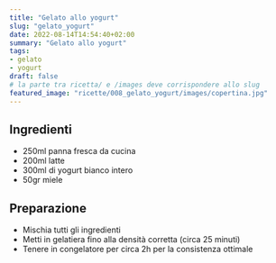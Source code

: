```yaml
---
title: "Gelato allo yogurt"
slug: "gelato_yogurt"
date: 2022-08-14T14:54:40+02:00
summary: "Gelato allo yogurt"
tags:
- gelato
- yogurt
draft: false
# la parte tra ricetta/ e /images deve corrispondere allo slug
featured_image: "ricette/008_gelato_yogurt/images/copertina.jpg"
---
```

## Ingredienti
* 250ml panna fresca da cucina
* 200ml latte
* 300ml di yogurt bianco intero
* 50gr miele

## Preparazione
* Mischia tutti gli ingredienti
* Metti in gelatiera fino alla densità corretta (circa 25 minuti)
* Tenere in congelatore per circa 2h per la consistenza ottimale

